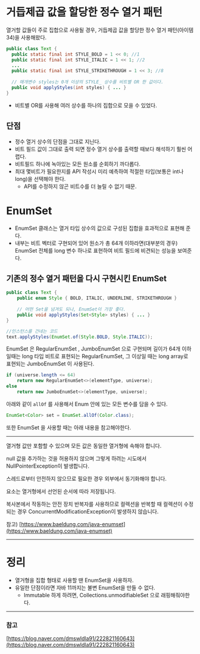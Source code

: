 # 거듭제곱 값을 할당한 정수 열거 패턴

열거할 값들이 주로 집합으로 사용될 경우, 거듭제곱 값을 할당한 정수 열거 패턴(아이템 34)을 사용해왔다.

```java
public class Text {
  public static final int STYLE_BOLD = 1 << 0; //1
  public static final int STYLE_ITALIC = 1 << 1; //2
  ...
  public static final int STYLE_STRIKETHROUGH = 1 << 3; //8
  
  // 매개변수 styles는 0개 이상의 STYLE_ 상수를 비트별 OR 한 값이다.
  public void applyStyles(int styles) { ... }
}
```

- 비트별 OR를 사용해 여러 상수를 하나의 집합으로 모을 수 있었다.

## 단점

- 정수 열거 상수의 단점을 그대로 지닌다.
- 비트 필드 값이 그대로 출력 되면 정수 열거 상수를 출력할 때보다 해석하기 훨씬 어렵다.
- 비트필드 하나에 녹아있는 모든 원소를 순회하기 까다롭다.
- 최대 몇비트가 필요한지를 API 작성시 미리 예측하여 적절한 타입(보통은 int나 long)을 선택해야 한다.
    - API를 수정하지 않곤 비트수를 더 늘릴 수 없기 때문.

# EnumSet

- EnumSet 클래스는 열거 타입 상수의 값으로 구성된 집합을 효과적으로 표현해 준다.
- 내부는 비트 벡터로 구현되어 있어 원소가 총 64개 이하라면(대부분의 경우) EnumSet 전체를 long 변수 하나로 표현하여 비트 필드에 비견되는 성능을 보여준다.

## 기존의 정수 열거 패턴을 다시 구현시킨 EnumSet

```java
public class Text {
	public enum Style { BOLD, ITALIC, UNDERLINE, STRIKETHROUGH }
	
	// 어떤 Set을 넘겨도 되나, EnumSet이 가장 좋다.
	public void applyStyles(Set<Style> styles) { ... }
}

//인스턴스를 건네는 코드
text.applyStyles(EnumSet.of(Style.BOLD, Style.ITALIC));
```

EnumSet 은 RegularEnumSet , JumboEnumSet 으로 구현되며 길이가 64개 이하일때는 long 타입 비트로 표현되는 RegularEnumSet, 그 이상일 때는 long array로 표현되는 JumboEnumSet 이 사용된다.

```java
if (universe.length <= 64)
    return new RegularEnumSet<>(elementType, universe);
else
    return new JumboEnumSet<>(elementType, universe);
```

아래와 같이 `allOf` 를 사용해서 Enum 안에 있는 모든 변수를 담을 수 있다.

```java
EnumSet<Color> set = EnumSet.allOf(Color.class);
```

또한 EnumSet 을 사용할 때는 아래 내용을 참고해야한다.

---

열거형 값만 포함할 수 있으며 모든 값은 동일한 열거형에 속해야 합니다.

null 값을 추가하는 것을 허용하지 않으며 그렇게 하려는 시도에서 NullPointerException이 발생합니다.

스레드로부터 안전하지 않으므로 필요한 경우 외부에서 동기화해야 합니다.

요소는 열거형에서 선언된 순서에 따라 저장됩니다.

복사본에서 작동하는 안전 장치 반복자를 사용하므로 컬렉션을 반복할 때 컬렉션이 수정되는 경우 ConcurrentModificationException이 발생하지 않습니다.

참고) [https://www.baeldung.com/java-enumset](https://www.baeldung.com/java-enumset)

---

# 정리

- 열거형을 집합 형태로 사용할 땐 EnumSet을 사용하자.
- 유일한 단점이라면 자바 11까지는 불변 EnumSet을 만들 수 없다.
    - Immutable 하게 하려면, Collections.unmodifiableSet 으로 래핑해줘야한다.

---

### 참고

[https://blog.naver.com/dmswldla91/222821160643](https://blog.naver.com/dmswldla91/222821160643)